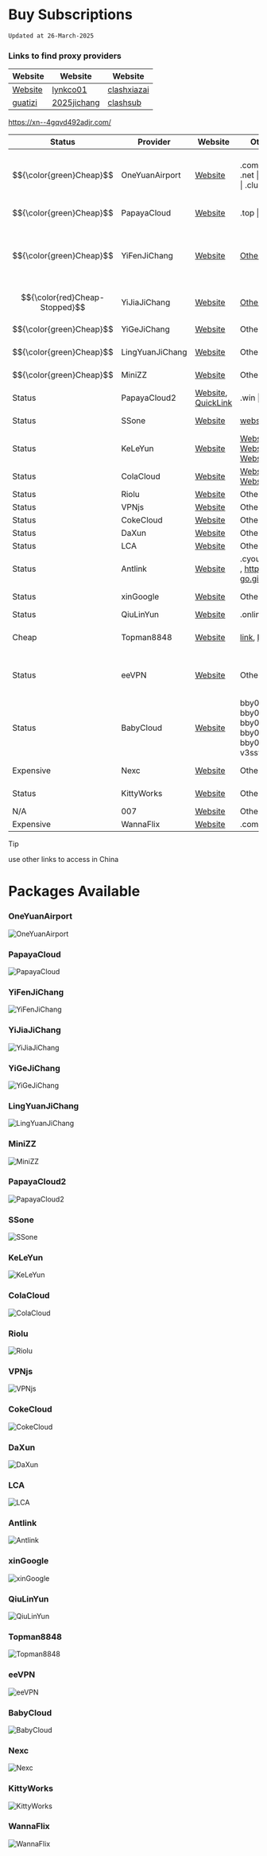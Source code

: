 # Buy Subscriptions
`Updated at 26-March-2025`

### Links to find proxy providers
| Website | Website | Website |
| ------- | ------- | ------- |
| [Website](https://9.234456.xyz/abc.html?t=1740946027727) | [lynkco01](https://github.com/lynkco01/jichangtuijian) | [clashxiazai](https://clashxiazai.com/clash-nodes-providers/) |
| [guatizi](https://guatizi.com/) | [2025jichang](https://2025jichang.com/) | [clashsub](https://clashsub.net/) |

https://xn--4gqvd492adjr.com/

| Status | Provider       | Website | OtherLinks | Packages | Trial | Notes |
| ------ | -------------- | ------- | ---------- | -------- | ----- | ----- |
| $${\color{green}Cheap}$$  | OneYuanAirport | [Website](https://一元机场.com/) | .com \| .ink \| .art \| .net \| .click \| .xyz \| .club | [Packages](#OneYuanAirport) | No | 7¥ for 500Gb, not work >> whatsapp calling, chatgpt |
| $${\color{green}Cheap}$$  | PapayaCloud    | [Website](https://muguacloud.top/) | .top \| .pw \| .art | [Packages](#PapayaCloud) | 1¥ 2Gb | 6¥ for 500Gb |
| $${\color{green}Cheap}$$ | YiFenJiChang | [Website](https://login.yfjc.xyz/#/register?code=7lCbWk7w) | [OtherLinks](https://xn--4gqx1hgtfdmt.com/) | [Packages](#YiFenJiChang) | No | 2¥ for 100Gb, 10% usage allowed per day, no whatsapp calling|
| $${\color{red}Cheap-Stopped}$$ | YiJiaJiChang | [Website](https://xn--4gqu8tnud62o.com/#/register?code=AgrxXB6b) | [OtherLinks](https://xn--4gqvd492adjr.com/#/register?code=hDS8fVWy) | [Packages](#YiJiaJiChang) | No | 2.9¥ for 500Gb |
| $${\color{green}Cheap}$$ | YiGeJiChang | [Website](https://xn--4gqvd492adjr.com/) | OtherLinks | [Packages](#YiGeJiChang) | No | 2.9¥ for 500Gb |
| $${\color{green}Cheap}$$ | LingYuanJiChang | [Website](https://xn--z4q48lcvpsq0c.com/) | OtherLinks | [Packages](#LingYuanJiChang) | No | 8.9¥ for 1000Gb |
| $${\color{green}Cheap}$$ | MiniZZ | [Website](https://minizz.online/#/register?code=H101qSIN) | OtherLinks | [Packages](#MiniZZ) | No | 3.9¥ for 500Gb |
| Status | PapayaCloud2   | [Website](https://muguacloud.win/), [QuickLink](https://4399.bid/) | .win \| .app | [Packages](#PapayaCloud2) | Trial | Notes |
| Status | SSone          | [Website](https://ssonegames.xn--xhq8sm16c5ls.com/dashboard) | [website](https://hello-ssone.com/), [website](https://hello36d.com/) | [Packages](#SSone) | 1Gb, 5Hrs | Notes |
| Status | KeLeYun        | [Website](https://q0av6w.klwiuehge.top/#/plan) | [Website](https://可乐云.com/), [Website](https://q0av6w.klwiuehge.top/), [Website](https://kly2026.com/),  | [Packages](#KeLeYun) | No | Notes |
| Status | ColaCloud      | [Website](https://colacloud.online/) | [Website](https://colacloud.info/index.html), [Website](https://colacloudnet.com/) | [Packages](#ColaCloud) | Free | Notes |
| Status | Riolu          | [Website](https://1o.riolu.sbs/) | OtherLinks | [Packages](#Riolu) | Free | Notes |
| Status | VPNjs          | [Website](https://user.jsqcn.net/) | OtherLinks | [Packages](#VPNjs) | Free | Notes |
| Status | CokeCloud      | [Website](https://cokecloud.net/) | OtherLinks | [Packages](#CokeCloud) | Free | Notes |
| Status | DaXun          | [Website](https://daxun.fun/) | OtherLinks | [Packages](#DaXun) | Free | Notes |
| Status | LCA            | [Website](https://lca.lol/) | OtherLinks | [Packages](#LCA) | 2Gb | Notes |
| Status | Antlink        | [Website](https://antlink.cc/#/register?code=ve5wxSUB) | .cyou \| .icu \| .xyz , https://x-go.gitbook.io/ant  | [Packages](#Antlink) | No | Notes |
| Status | xinGoogle      | [Website](https://xingoogle1.cc/auth/login) | OtherLinks | [Packages](#xinGoogle) | 2Gb, 7 Day | Notes |
| Status | QiuLinYun      | [Website](https://www.qiulinyun.com) | .online | [Packages](#qiulinyun) | Free | Notes |
| Cheap  | Topman8848     | [Website](https://joyo95.cc/) | [link](http://topman8848.com), [Link](https://tooop.cc/) | [Packages](#Topman8848) | 1Gb, 7 Day | 5.9¥ for 100Gb, 1 device only |
| Status | eeVPN          | [Website](https://www.eevpn66.com/) | OtherLinks | [Packages](#eeVPN) | No | 6.99¥ for 100Gb, 10.99¥ for 200Gb, |
| Status | BabyCloud      | [Website](https://bbyvpn.com) | bby001.com, bby002.com, bby003.com, bby004.com, bby005.com, v3ssy.xyz | [Packages](#BabyCloud) | 10Gb, 1 Day | Notes |
| Expensive | Nexc        | [Website](https://nexc.cc/) | OtherLinks | [Packages](#nexc) | 2gb, 1day | Notes |
| Status | KittyWorks       | [Website](https://kitty.works/#/register?code=mczTPQ3W) | OtherLinks | [Packages](#KittyWorks) | No | 24¥/Year, 128Gb/Month |
| N/A | 007       | [Website](https://cloud.839527.xyz/#/login) | OtherLinks | Packages | Trial | Notes |
| Expensive | WannaFlix       | [Website](https://wannaflix.net/) | .com | [Packages](#WannaFlix) | 3days | Notes |

> [!TIP]
> use other links to access in China <br/>

# Packages Available

### OneYuanAirport
![OneYuanAirport](https://github.com/ammasood12/clash/blob/main/Packages/oneYuanAirport.png)
### PapayaCloud
![PapayaCloud](https://github.com/ammasood12/clash/blob/main/Packages/PapayaCloud.png)
### YiFenJiChang
![YiFenJiChang](https://github.com/ammasood12/clash/blob/main/Packages/YiFenJiChang.png)
### YiJiaJiChang
![YiJiaJiChang](https://github.com/ammasood12/clash/blob/main/Packages/YiJiaJiChang.png)
### YiGeJiChang
![YiGeJiChang](https://github.com/ammasood12/clash/blob/main/Packages/YiGeJiChang.png)
### LingYuanJiChang
![LingYuanJiChang](https://github.com/ammasood12/clash/blob/main/Packages/LingYuanJiChang.png)
### MiniZZ
![MiniZZ](https://github.com/ammasood12/clash/blob/main/Packages/MiniZZ.png)
### PapayaCloud2
![PapayaCloud2](https://github.com/ammasood12/clash/blob/main/Packages/PapayaCloud2.png)
### SSone
![SSone](https://github.com/ammasood12/clash/blob/main/Packages/ssone.png)
### KeLeYun
![KeLeYun](https://github.com/ammasood12/clash/blob/main/Packages/KeLeYun.png)
### ColaCloud
![ColaCloud](https://github.com/ammasood12/clash/blob/main/Packages/ColaCloud.png)
### Riolu
![Riolu](https://github.com/ammasood12/clash/blob/main/Packages/riolu.png)
### VPNjs
![VPNjs](https://github.com/ammasood12/clash/blob/main/Packages/vpnjs.png)
### CokeCloud
![CokeCloud](https://github.com/ammasood12/clash/blob/main/Packages/cokecloud.png)
### DaXun
![DaXun](https://github.com/ammasood12/clash/blob/main/Packages/daxun.png)
### LCA
![LCA](https://github.com/ammasood12/clash/blob/main/Packages/lca.png)
### Antlink
![Antlink](https://github.com/ammasood12/clash/blob/main/Packages/antlink.png)
### xinGoogle
![xinGoogle](https://github.com/ammasood12/clash/blob/main/Packages/xinGoogle.png)
### QiuLinYun
![QiuLinYun](https://github.com/ammasood12/clash/blob/main/Packages/qiulinyun.png)
### Topman8848
![Topman8848](https://github.com/ammasood12/clash/blob/main/Packages/Topman8848.png)
### eeVPN
![eeVPN](https://github.com/ammasood12/clash/blob/main/Packages/eevpn.png)
### BabyCloud
![BabyCloud](https://github.com/ammasood12/clash/blob/main/Packages/babycloud.png)
### Nexc
![Nexc](https://github.com/ammasood12/clash/blob/main/Packages/nexc.png)
### KittyWorks
![KittyWorks](https://github.com/ammasood12/clash/blob/main/Packages/kittyworks.png)
### WannaFlix
![WannaFlix](https://github.com/ammasood12/clash/blob/main/Packages/WannaFlix.png)
